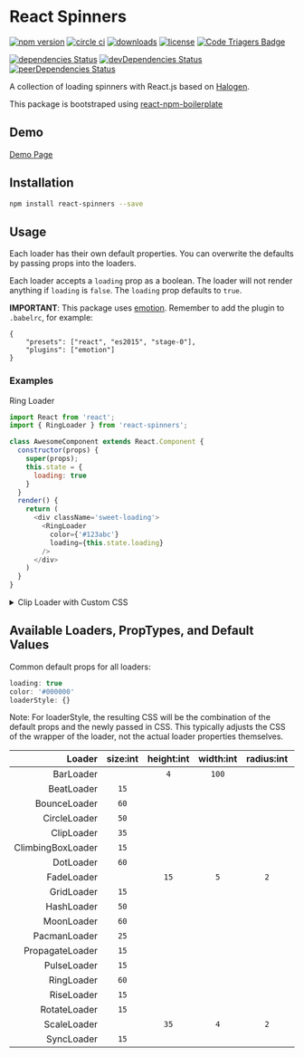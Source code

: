 # React Spinners

[![npm version](https://badge.fury.io/js/react-spinners.svg)][npm_url]
[![circle ci](https://circleci.com/gh/davidhu2000/react-spinners.svg?style=shield)][ci_url]
[![downloads](https://img.shields.io/npm/dt/react-spinners.svg)][npm_url]
[![license](https://img.shields.io/npm/l/react-spinners.svg)][npm_url]
[![Code Triagers Badge](https://www.codetriage.com/davidhu2000/react-spinners/badges/users.svg)](https://www.codetriage.com/davidhu2000/react-spinners)

[![dependencies Status](https://david-dm.org/davidhu2000/react-spinners/status.svg)](https://david-dm.org/davidhu2000/react-spinners)
[![devDependencies Status](https://david-dm.org/davidhu2000/react-spinners/dev-status.svg)](https://david-dm.org/davidhu2000/react-spinners?type=dev)
[![peerDependencies Status](https://david-dm.org/davidhu2000/react-spinners/peer-status.svg)](https://david-dm.org/davidhu2000/react-spinners?type=peer)

[npm_url]: https://www.npmjs.org/package/react-spinners
[ci_url]: https://circleci.com/gh/davidhu2000/react-spinners

A collection of loading spinners with React.js based on [Halogen](https://github.com/yuanyan/halogen).

This package is bootstraped using [react-npm-boilerplate](https://github.com/juliancwirko/react-npm-boilerplate)

## Demo

[Demo Page](https://davidhu2000.github.io/react-spinners)

## Installation

```bash
npm install react-spinners --save
```

## Usage

Each loader has their own default properties. You can overwrite the defaults by passing props into the loaders.

Each loader accepts a `loading` prop as a boolean. The loader will not render anything if `loading` is `false`. The `loading` prop defaults to `true`.

**IMPORTANT**: This package uses [emotion](https://github.com/emotion-js/emotion). Remember to add the plugin to `.babelrc`, for example: 

```
{
    "presets": ["react", "es2015", "stage-0"],
    "plugins": ["emotion"]
}
```

### Examples
Ring Loader
```js
import React from 'react';
import { RingLoader } from 'react-spinners';

class AwesomeComponent extends React.Component {
  constructor(props) {
    super(props);
    this.state = {
      loading: true
    }
  }
  render() {
    return (
      <div className='sweet-loading'>
        <RingLoader
          color={'#123abc'} 
          loading={this.state.loading} 
        />
      </div>
    )
  }
}
```  


<details><summary>Clip Loader with Custom CSS</summary>
<p>

```js
import React from 'react';
import { RingLoader } from 'react-spinners';

class AwesomeComponent extends React.Component {
  constructor(props) {
    super(props);
    this.state = {
      loading: true
    }
  }
  render() {
    return (
      <div className='sweet-loading'>
        <ClipLoader
          loaderStyle={{display: "block", margin: "0 auto"}}
          color={'#123abc'}
          loading={this.state.loading}
        />
      </div> 
    )
  }
}
```

</p>
</details>

## Available Loaders, PropTypes, and Default Values

Common default props for all loaders:

```js
loading: true
color: '#000000'
loaderStyle: {}
```
Note:
For loaderStyle, the resulting CSS will be the combination of the default props and the newly passed in CSS. This typically adjusts the CSS of the wrapper of the loader, not the actual loader properties themselves.

Loader                  | size:int | height:int | width:int | radius:int | margin:str
-----------------------:|:--------:|:----------:|:---------:|:----------:|:---------:
BarLoader               |          | `4`        | `100`     |            |
BeatLoader              | `15`     |            |           |            | `2px`
BounceLoader            | `60`     |            |           |            |
CircleLoader            | `50`     |            |           |            |
ClipLoader              | `35`     |            |           |            |
ClimbingBoxLoader       | `15`     |            |           |            |
DotLoader               | `60`     |            |           |            | `2px`
FadeLoader              |          | `15`       | `5`       | `2`        | `2px`
GridLoader              | `15`     |            |           |            |
HashLoader              | `50`     |            |           |            | `2px`
MoonLoader              | `60`     |            |           |            | `2px`
PacmanLoader            | `25`     |            |           |            | `2px`
PropagateLoader         | `15`     |            |           |            |
PulseLoader             | `15`     |            |           |            | `2px`
RingLoader              | `60`     |            |           |            | `2px`
RiseLoader              | `15`     |            |           |            | `2px`
RotateLoader            | `15`     |            |           |            | `2px`
ScaleLoader             |          | `35`       | `4`       | `2`        | `2px`
SyncLoader              | `15`     |            |           |            | `2px`

